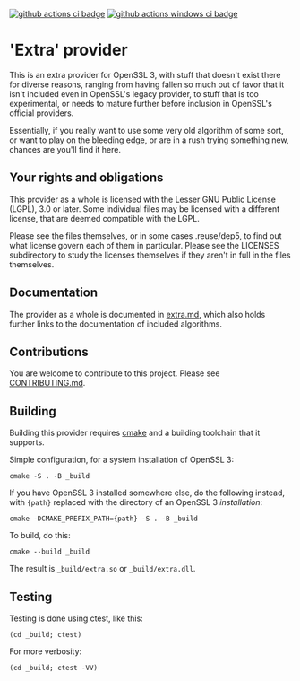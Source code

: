 <!--
SPDX-FileCopyrightText: 2022-2024 "extra" provider collective

SPDX-License-Identifier: LGPL-3.0-or-later
-->

[![github actions ci badge]][github actions ci]
[![github actions windows ci badge]][github actions windows ci]

'Extra' provider
================

This is an extra provider for OpenSSL 3, with stuff that doesn't exist
there for diverse reasons, ranging from having fallen so much out of
favor that it isn't included even in OpenSSL's legacy provider, to stuff
that is too experimental, or needs to mature further before inclusion
in OpenSSL's official providers.

Essentially, if you really want to use some very old algorithm of some
sort, or want to play on the bleeding edge, or are in a rush trying
something new, chances are you'll find it here.

Your rights and obligations
---------------------------

This provider as a whole is licensed with the Lesser GNU Public
License (LGPL), 3.0 or later.  Some individual files may be licensed
with a different license, that are deemed compatible with the LGPL.

Please see the files themselves, or in some cases .reuse/dep5, to find
out what license govern each of them in particular.  Please see the
LICENSES subdirectory to study the licenses themselves if they aren't
in full in the files themselves.

Documentation
-------------

The provider as a whole is documented in [extra.md](extra.md), which
also holds further links to the documentation of included algorithms.

Contributions
-------------

You are welcome to contribute to this project.
Please see [CONTRIBUTING.md](CONTRIBUTING.md).

Building
--------

Building this provider requires [cmake](https://cmake.org) and a
building toolchain that it supports.

Simple configuration, for a system installation of OpenSSL 3:

    cmake -S . -B _build

If you have OpenSSL 3 installed somewhere else, do the following
instead, with `{path}` replaced with the directory of an OpenSSL 3
*installation*:

    cmake -DCMAKE_PREFIX_PATH={path} -S . -B _build

To build, do this:

    cmake --build _build

The result is `_build/extra.so` or `_build/extra.dll`.

Testing
-------

Testing is done using ctest, like this:

    (cd _build; ctest)

For more verbosity:

    (cd _build; ctest -VV)

<!-- Logos and Badges -->

[github actions ci badge]:
    <https://github.com/provider-corner/extra/workflows/Linux%20%26%20MacOS%20GitHub%20CI/badge.svg>
    "GitHub Actions CI Status"

[github actions ci]:
    <https://github.com/provider-corner/extra/actions?query=workflow%3A%22Linux%20%26%20MacOS%20GitHub+CI%22>
    "GitHub Actions CI"

[github actions windows ci badge]:
    <https://github.com/provider-corner/extra/workflows/Windows%20GitHub%20CI/badge.svg>
    "GitHub Actions CI Status"

[github actions windows ci]:
    <https://github.com/provider-corner/extra/actions?query=workflow%3A%22Windows+GitHub+CI%22>
    "GitHub Actions CI"

